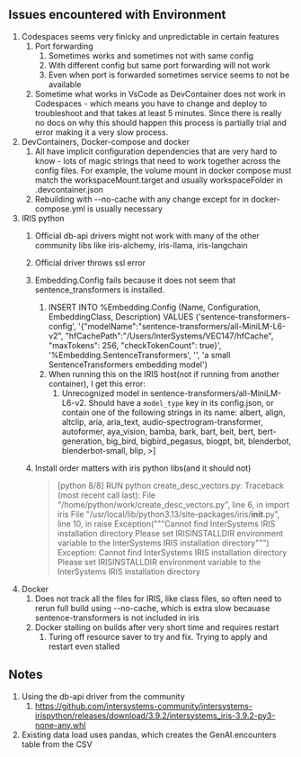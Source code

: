 ## Issues encountered with Environment
1. Codespaces seems very finicky and unpredictable in certain features
   1. Port forwarding 
      1. Sometimes works and sometimes not with same config
      2. With different config but same port forwarding will not work
      3. Even when port is forwarded sometimes service seems to not be available
   2. Sometime what works in VsCode as DevContainer does not work in Codespaces - which means you have to change and deploy to troubleshoot and that takes at least 5 minutes. Since there is really no docs on why this should happen this process is partially trial and error making it a very slow process.
2. DevContainers, Docker-compose and docker 
   1. All have implicit configuration dependencies that are very hard to know - lots of magic strings that need to work together across the config files. For example, the volume mount in docker compose must match the workspaceMount.target and usually workspaceFolder in .devcontainer.json
   2. Rebuilding with --no-cache with any change except for in docker-compose.yml is usually necessary
3. IRIS python
   1. Official db-api drivers might not work with many of the other community libs like iris-alchemy, iris-llama, iris-langchain
   2. Official driver throws ssl error
   3. Embedding.Config fails because it does not seem that sentence_transformers is installed.
      1. INSERT INTO %Embedding.Config (Name, Configuration, EmbeddingClass, Description)
         VALUES ('sentence-transformers-config',
                  '{"modelName":"sentence-transformers/all-MiniLM-L6-v2",
                     "hfCachePath":"/Users/InterSystems/VEC147/hfCache",
                     "maxTokens": 256,
                     "checkTokenCount": true}',
                  '%Embedding.SentenceTransformers',
                  '',
                  'a small SentenceTransformers embedding model')
      2. When running this on the IRIS host(not if running from another container), I get this error:
         1. Unrecognized model in sentence-transformers/all-MiniLM-L6-v2. Should have a `model_type` key in its config.json, or contain one of the following strings in its name: albert, align, altclip, aria, aria_text, audio-spectrogram-transformer, autoformer, aya_vision, bamba, bark, bart, beit, bert, bert-generation, big_bird, bigbird_pegasus, biogpt, bit, blenderbot, blenderbot-small, blip, >]

   4. Install order matters with iris python libs(and it should not)
       > [python 8/8] RUN python create_desc_vectors.py:
       Traceback (most recent call last):
         File "/home/python/work/create_desc_vectors.py", line 6, in <module>
           import iris
         File "/usr/local/lib/python3.13/site-packages/iris/__init__.py", line 10, in <module>
               raise Exception("""Cannot find InterSystems IRIS installation directory
           Please set IRISINSTALLDIR environment variable to the InterSystems IRIS installation directory""")
       Exception: Cannot find InterSystems IRIS installation directory
           Please set IRISINSTALLDIR environment variable to the InterSystems IRIS installation directory
4. Docker 
   1. Does not track all the files for IRIS, like class files, so often need to rerun full build using --no-cache, which is extra slow becauase sentence-transformers is not included in iris
   2. Docker stalling on builds after very short time and requires restart
      1. Turing off resource saver to try and fix. Trying to apply and restart even stalled


## Notes
1. Using the db-api driver from the community
   1. https://github.com/intersystems-community/intersystems-irispython/releases/download/3.9.2/intersystems_iris-3.9.2-py3-none-any.whl
2. Existing data load uses pandas, which creates the GenAI.encounters table from the CSV
   